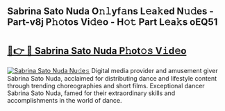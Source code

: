## Sabrina Sato Nuda O𝚗𝚕yf𝚊ns L𝚎a𝚔ed N𝚞𝚍es - Part-v8j P𝚑𝚘tos Vi𝚍𝚎o - H𝚘𝚝 Part L𝚎a𝚔s oEQ51

# <h2><a href="http://kf4fa8.oniu.top/?m=Sabrina+Sato+Nuda">🔗👉 🔴 Sabrina Sato Nuda P𝚑ot𝚘𝚜 V𝚒d𝚎o</a></h2>

[![Sabrina Sato Nuda Nu𝚍e𝚜](https://i.imgur.com/0qMVB7G.gif)](http://kf4fa8.oniu.top/?m=Sabrina+Sato+Nuda)
Digital media provider and amusement giver Sabrina Sato Nuda, acclaimed for distributing dance and lifestyle content through trending choreographies and short films. Exceptional dancer Sabrina Sato Nuda, famed for their extraordinary skills and accomplishments in the world of dance.  
